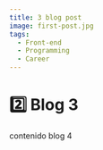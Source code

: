 ```yaml
---
title: 3 blog post
image: first-post.jpg
tags:
  - Front-end
  - Programming
  - Career
---
```

# 2️⃣ Blog 3
contenido blog 4